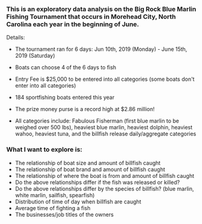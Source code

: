 ### This is an exploratory data analysis on the Big Rock Blue Marlin Fishing Tournament that occurs in Morehead City, North Carolina each year in the beginning of June.

Details:

- The tournament ran for 6 days: Jun 10th, 2019 (Monday) - June 15th, 2019 (Saturday)

- Boats can choose 4 of the 6 days to fish

- Entry Fee is $25,000 to be entered into all categories (some boats don't enter into all categories)

- 184 sportfishing boats entered this year

- The prize money purse is a record high at $2.86 million!

- All categories include: Fabulous Fisherman (first blue marlin to be weighed over 500 lbs), heaviest blue marlin, heaviest dolphin, heaviest wahoo, heaviest tuna, and the billfish release daily/aggregate categories 


### What I want to explore is:

- The relationship of boat size and amount of billfish caught
- The relationship of boat brand and amount of billfish caught
- The relationship of where the boat is from and amount of billfish caught
- Do the above relationships differ if the fish was released or killed? 
- Do the above relationships differ by the species of billfish? (blue marlin, white marlin, sailfish, spearfish)
- Distribution of time of day when billfish are caught
- Average time of fighting a fish 
- The businesses/job titles of the owners 

